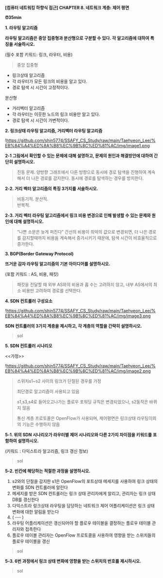 **[컴퓨터 네트워킹 하향식 접근] CHAPTER 8. 네트워크 계층: 제어 평면**

**⏰35min**

**1. 라우팅 알고리즘**

**라우팅 알고리즘은 중앙 집중형과 분산형으로 구분할 수 있다. 각 알고리즘에 대하여 특징을 서술하시오.**

(필수 포함 키워드: 링크, 라우터, 비용)

> 중앙 집중형 
- 링크상태 알고리즘
- 각 라우터가 모든 링크의 비용을 알고 있다.
- 경로 탐색 시 시간이 고정적이다.

분산형 
- 거리벡터 알고리즘
- 각 라우터는 이웃한 노드의 링크 비용만 알고 있다.
- 경로 탐색 시 시간이 가변적이다.
> 

**2. 링크상태 라우팅 알고리즘, 거리벡터 라우팅 알고리즘**

!https://github.com/shin5774/SSAFY_CS_Study/raw/main/Taehyeon_Lee/%EB%84%A4%ED%8A%B8%EC%9B%8C%ED%81%AC/img/image1.png

**2-1 그림에서 확인할 수 있는 문제에 대해 설명하고, 문제의 원인과 해결방안에 대하여 간단히 설명하시오.**

> 진동 문제. 양방향 그래프에서 다른 방향으로 동시에 경로 탐색을 진행하여 계속해서 더 나은 경로를 감지한다.
동시에 경로를 탐색하는 경우를 방지한다.
> 

**2-2. 거리 벡터 알고리즘의 특징 3가지를 서술하시오.**

> 비동기적. 
분산적.  
반복적.
> 

**2-3. 거리 벡터 라우팅 알고리즘에서 링크 비용 변경으로 인해 발생할 수 있는 문제와 원인에 대해 설명하시오.**

> “나쁜 소문은 늦게 퍼진다”
간선의 비용이 최악의 값으로 변경되면, 더 나은 경로를 감지할때까지 비용을 계속해서 증가시키기 때문에, 탐색 시간이 비효율적으로 증가한다.
> 

**3. BGP(Border Gateway Protocol)**

**뜨거운 감자 라우팅 알고리즘의 기본 아이디어를 설명하시오.**

(포함 키워드 : AS, 비용, 패킷)

> 패킷을 전달할 때 외부 AS와의 비용과 홉 수는 고려하지 않고, 내부 AS에서의 최소 비용만 고려하여 경로를 선택한다.
> 

**4. SDN 컨트롤러 구성요소**

!https://github.com/shin5774/SSAFY_CS_Study/raw/main/Taehyeon_Lee/%EB%84%A4%ED%8A%B8%EC%9B%8C%ED%81%AC/img/image3.png

**SDN 컨트롤러의 3가지 계층을 제시하고, 각 계층의 역할을 간략히 설명하시오.**

> sol
> 

**5. SDN 컨트롤러 시나리오**

<<가정>>

!https://github.com/shin5774/SSAFY_CS_Study/raw/main/Taehyeon_Lee/%EB%84%A4%ED%8A%B8%EC%9B%8C%ED%81%AC/img/image2.png

> 스위치s1~s2 사이의 링크가 단절된 경우를 가정
> 
> 
> 최단경로 알고리즘이 사용되고 있음
> 
> s1,s3,s4로 들어오고나가는 플로우 포워딩 규칙은 변경되었으나, s2동작은 바뀌지 않음
> 
> 통신 계층 프로토콜은 OpenFlow가 사용되며, 제어평면은 링크상태 라우팅이외의 기능은 수행하지 않음
> 

**5-1. 위의 SDN 시나리오가 라우터별 제어 시나리오와 다른 2가지 차이점을 키워드를 포함하여 설명하시오.**

(키워드 : 다익스트라 알고리즘, 링크 갱신 정보)

> sol
> 

**5-2. 빈칸에 해당하는 적절한 과정을 설명하시오.**

1. s2와의 단절을 감지한 s1은 OpenFlow의 포트상태 메세지를 사용하여 링크 상태의 변화를 SDN 컨트롤러에 알린다
2. 메세지를 받은 SDN 컨트롤러는 링크 상태 관리자에게 알리고, 관리자는 링크 상태 DB를 갱신한다
3. 다익스트라 링크상태 라우팅을 담당하는 네트워크 제어 어플리케이션은 링크 상태 변화에 대한 알림을 받는다
4. ( --- )
5. 라우팅 어플리케이션은 갱신되어야 할 플로우 테이블을 결정하는 플로우 테이블 관리자와 접촉한다
6. 플로우 테이블 관리자는 OpenFlow 프로토콜을 사용하여 영향을 받는 스위치들의 플로우 테이블을 갱신

> sol
> 

**5-3. 6번 과정에서 링크 상태 변화에 영향을 받는 스위치의 번호를 제시하시오.**

> sol
>
